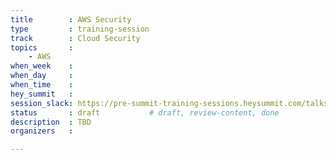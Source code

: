 ```yaml
---
title        : AWS Security
type         : training-session
track        : Cloud Security
topics       :
    - AWS
when_week    : 
when_day     : 
when_time    : 
hey_summit   :
session_slack: https://pre-summit-training-sessions.heysummit.com/talks/cloud-security-101/
status       : draft           # draft, review-content, done
description  : TBD
organizers   : 

---
```


<!--(add intro)

## WHY

(...)

## What

(...)

## Outcomes

(...)

## References

(...)


## Previous-->
